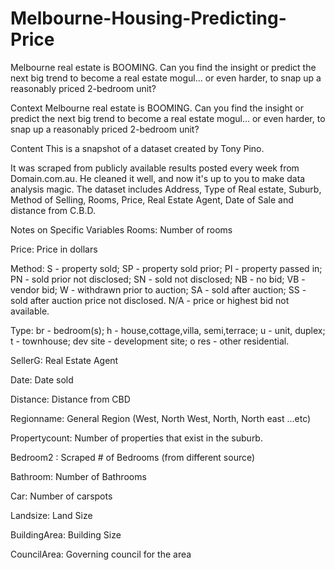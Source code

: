 # Melbourne-Housing-Predicting-Price
Melbourne real estate is BOOMING. Can you find the insight or predict the next big trend to become a real estate mogul… or even harder, to snap up a reasonably priced 2-bedroom unit?


Context
Melbourne real estate is BOOMING. Can you find the insight or predict the next big trend to become a real estate mogul… or even harder, to snap up a reasonably priced 2-bedroom unit?

Content
This is a snapshot of a dataset created by Tony Pino.

It was scraped from publicly available results posted every week from Domain.com.au. He cleaned it well, and now it's up to you to make data analysis magic. The dataset includes Address, Type of Real estate, Suburb, Method of Selling, Rooms, Price, Real Estate Agent, Date of Sale and distance from C.B.D.

Notes on Specific Variables
Rooms: Number of rooms

Price: Price in dollars

Method: S - property sold; SP - property sold prior; PI - property passed in; PN - sold prior not disclosed; SN - sold not disclosed; NB - no bid; VB - vendor bid; W - withdrawn prior to auction; SA - sold after auction; SS - sold after auction price not disclosed. N/A - price or highest bid not available.

Type: br - bedroom(s); h - house,cottage,villa, semi,terrace; u - unit, duplex; t - townhouse; dev site - development site; o res - other residential.

SellerG: Real Estate Agent

Date: Date sold

Distance: Distance from CBD

Regionname: General Region (West, North West, North, North east …etc)

Propertycount: Number of properties that exist in the suburb.

Bedroom2 : Scraped # of Bedrooms (from different source)

Bathroom: Number of Bathrooms

Car: Number of carspots

Landsize: Land Size

BuildingArea: Building Size

CouncilArea: Governing council for the area
